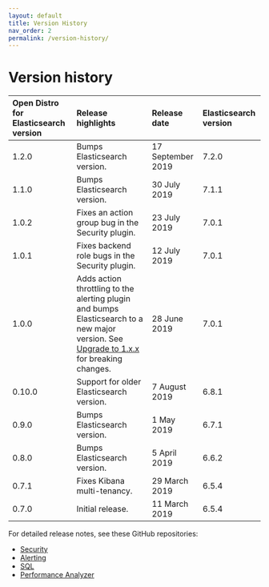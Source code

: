 ```yaml
---
layout: default
title: Version History
nav_order: 2
permalink: /version-history/
---
```


# Version history

Open Distro for Elasticsearch version | Release highlights | Release date | Elasticsearch version
:--- | :--- | :--- | :---
1.2.0 | Bumps Elasticsearch version. | 17 September 2019 | 7.2.0
1.1.0 | Bumps Elasticsearch version. | 30 July 2019 | 7.1.1
1.0.2 | Fixes an action group bug in the Security plugin. | 23 July 2019 | 7.0.1
1.0.1 | Fixes backend role bugs in the Security plugin. | 12 July 2019 | 7.0.1
1.0.0 | Adds action throttling to the alerting plugin and bumps Elasticsearch to a new major version. See [Upgrade to 1.x.x](../docs/upgrade/1-0-0/) for breaking changes. | 28 June 2019 | 7.0.1
0.10.0 | Support for older Elasticsearch version. | 7 August 2019 | 6.8.1
0.9.0 | Bumps Elasticsearch version. | 1 May 2019 | 6.7.1
0.8.0 | Bumps Elasticsearch version. | 5 April 2019 | 6.6.2
0.7.1 | Fixes Kibana multi-tenancy. | 29 March 2019 | 6.5.4
0.7.0 | Initial release. | 11 March 2019 | 6.5.4

For detailed release notes, see these GitHub repositories:

- [Security](https://github.com/opendistro-for-elasticsearch/security/releases)
- [Alerting](https://github.com/opendistro-for-elasticsearch/alerting/releases)
- [SQL](https://github.com/opendistro-for-elasticsearch/sql/releases)
- [Performance Analyzer](https://github.com/opendistro-for-elasticsearch/performance-analyzer/releases)
